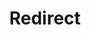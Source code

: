 ﻿---
layout: src/layouts/Redirect.astro
title: Redirect
redirect: https://yamldoc.liuyan.wang/docs/octopus-rest-api/tentacle.exe-command-line/proxy
pubDate:  2023-01-01
navSearch: false
navSitemap: false
navMenu: false
---
